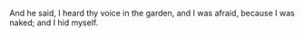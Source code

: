 And he said, I heard thy voice in the garden, and I was afraid, because I was naked; and I hid myself.
